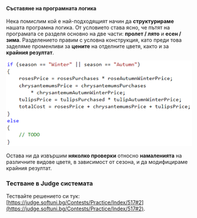 #### Съставяне на програмната логика

Нека помислим кой е най-подходящият начин да **структурираме** нашата програмна логика. От условието става ясно, че пътят на програмата се разделя основно на две части: **пролет / лято** и **есен / зима**. Разделението правим с условна конструкция, като преди това заделяме променливи за **цените** на отделните цветя, както и за **крайния резултат**.

![](/assets/chapter-8-2-images/03.Flowers-04.png)

Остава ни да извършим **няколко проверки** относно **намаленията** на различните видове цветя, в зависимост от сезона, и да модифицираме крайния резултат. 

### Тестване в Judge системата

Тествайте решението си тук: [https://judge.softuni.bg/Contests/Practice/Index/517#2](https://judge.softuni.bg/Contests/Practice/Index/517#2).